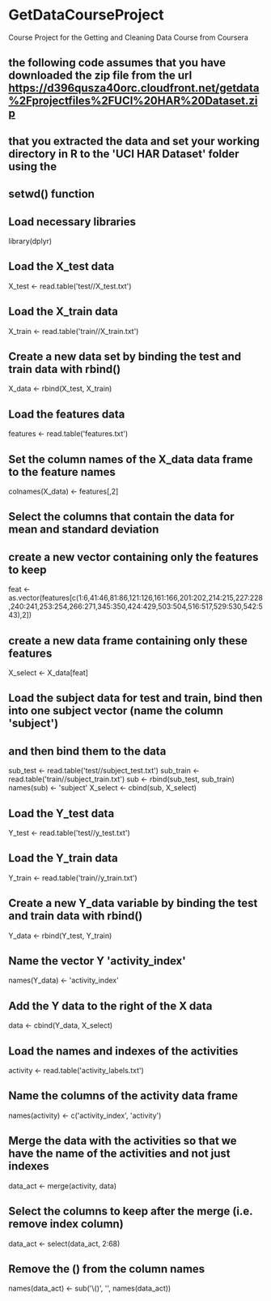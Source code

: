 # GetDataCourseProject
Course Project for the Getting and Cleaning Data Course from Coursera

## the following code assumes that you have downloaded the zip file from the url https://d396qusza40orc.cloudfront.net/getdata%2Fprojectfiles%2FUCI%20HAR%20Dataset.zip 
## that you extracted the data and set your working directory in R to the 'UCI HAR Dataset' folder using the 
## setwd() function

## Load necessary libraries
library(dplyr)

## Load the X_test data
X_test <- read.table('test//X_test.txt')

## Load the X_train data
X_train <- read.table('train//X_train.txt')

## Create a new data set by binding the test and train data with rbind()
X_data <- rbind(X_test, X_train)

## Load the features data
features <- read.table('features.txt')

## Set the column names of the X_data data frame to the feature names
colnames(X_data) <- features[,2]

## Select the columns that contain the data for mean and standard deviation
## create a new vector containing only the features to keep
feat <- as.vector(features[c(1:6,41:46,81:86,121:126,161:166,201:202,214:215,227:228,240:241,253:254,266:271,345:350,424:429,503:504,516:517,529:530,542:543),2])

## create a new data frame containing only these features
X_select <- X_data[feat]

## Load the subject data for test and train, bind then into one subject vector (name the column 'subject')
## and then bind them to the data
sub_test <- read.table('test//subject_test.txt')
sub_train <- read.table('train//subject_train.txt')
sub <- rbind(sub_test, sub_train)
names(sub) <- 'subject'
X_select <- cbind(sub, X_select)

## Load the Y_test data
Y_test <- read.table('test//y_test.txt')

## Load the Y_train data
Y_train <- read.table('train//y_train.txt')

## Create a new Y_data variable by binding the test and train data with rbind()
Y_data <- rbind(Y_test, Y_train)

## Name the vector Y 'activity_index'
names(Y_data) <- 'activity_index'

## Add the Y data to the right of the X data
data <- cbind(Y_data, X_select)

## Load the names and indexes of the activities
activity <- read.table('activity_labels.txt')

## Name the columns of the activity data frame
names(activity) <- c('activity_index', 'activity')

## Merge the data with the activities so that we have the name of the activities and not just indexes
data_act <- merge(activity, data)

## Select the columns to keep after the merge (i.e. remove index column)
data_act <- select(data_act, 2:68)

## Remove the () from the column names
names(data_act) <- sub('\\()', '', names(data_act))
